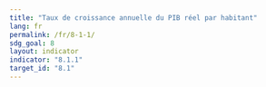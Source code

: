```yaml
---
title: "Taux de croissance annuelle du PIB réel par habitant"
lang: fr
permalink: /fr/8-1-1/
sdg_goal: 8
layout: indicator
indicator: "8.1.1"
target_id: "8.1"
---
```


